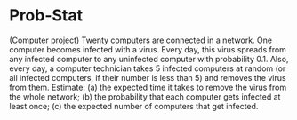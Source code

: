 # Prob-Stat

(Computer project) Twenty computers are connected in a network. One computer becomes infected with a virus. Every day, this virus spreads from any infected computer to
any uninfected computer with probability 0.1. Also, every day, a computer technician takes
5 infected computers at random (or all infected computers, if their number is less than 5)
and removes the virus from them. Estimate:
(a) the expected time it takes to remove the virus from the whole network;
(b) the probability that each computer gets infected at least once;
(c) the expected number of computers that get infected.
